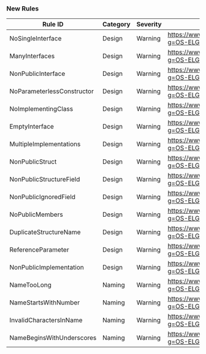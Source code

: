 ### New Rules

Rule ID | Category | Severity | Notes
--------|----------|----------|-------
NoSingleInterface | Design | Warning | https://www.outsystems.com/tk/redirect?g=OS-ELG-MODL-05002
ManyInterfaces | Design | Warning | https://www.outsystems.com/tk/redirect?g=OS-ELG-MODL-05003
NonPublicInterface | Design | Warning | https://www.outsystems.com/tk/redirect?g=OS-ELG-MODL-05004
NoParameterlessConstructor | Design | Warning | https://www.outsystems.com/tk/redirect?g=OS-ELG-MODL-05005
NoImplementingClass | Design | Warning | https://www.outsystems.com/tk/redirect?g=OS-ELG-MODL-05006
EmptyInterface | Design | Warning | https://www.outsystems.com/tk/redirect?g=OS-ELG-MODL-05007
MultipleImplementations | Design | Warning | https://www.outsystems.com/tk/redirect?g=OS-ELG-MODL-05008
NonPublicStruct | Design | Warning | https://www.outsystems.com/tk/redirect?g=OS-ELG-MODL-05010
NonPublicStructureField | Design | Warning | https://www.outsystems.com/tk/redirect?g=OS-ELG-MODL-05011
NonPublicIgnoredField | Design | Warning | https://www.outsystems.com/tk/redirect?g=OS-ELG-MODL-05012
NoPublicMembers | Design | Warning | https://www.outsystems.com/tk/redirect?g=OS-ELG-MODL-05013
DuplicateStructureName | Design | Warning | https://www.outsystems.com/tk/redirect?g=OS-ELG-MODL-05014
ReferenceParameter | Design | Warning | https://www.outsystems.com/tk/redirect?g=OS-ELG-MODL-05016
NonPublicImplementation | Design | Warning | https://www.outsystems.com/tk/redirect?g=OS-ELG-MODL-05018
NameTooLong | Naming | Warning | https://www.outsystems.com/tk/redirect?g=OS-ELG-MODL-05019
NameStartsWithNumber | Naming | Warning | https://www.outsystems.com/tk/redirect?g=OS-ELG-MODL-05020
InvalidCharactersInName | Naming | Warning | https://www.outsystems.com/tk/redirect?g=OS-ELG-MODL-05021
NameBeginsWithUnderscores | Naming | Warning | https://www.outsystems.com/tk/redirect?g=OS-ELG-MODL-05022